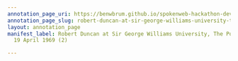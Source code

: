 ```yaml
---
annotation_page_uri: https://benwbrum.github.io/spokenweb-hackathon-development-noterms/annotations/robert-duncan-at-sir-george-williams-university-the-poetry-series-19-april-1969-2--canvas-1-unknown.json
annotation_page_slug: robert-duncan-at-sir-george-williams-university-the-poetry-series-19-april-1969-2--canvas-1-unknown
layout: annotation_page
manifest_label: Robert Duncan at Sir George Williams University, The Poetry Series,
  19 April 1969 (2)

---
```

